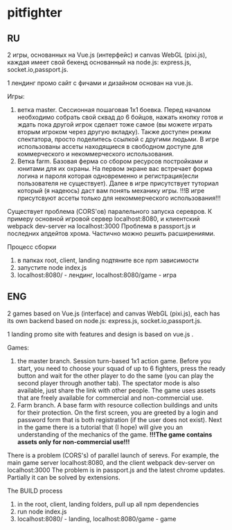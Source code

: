 # pitfighter

## RU

2 игры, основанных на Vue.js (интерфейс) и сanvas WebGL (pixi.js), каждая имеет свой бекенд основанный на node.js: express.js, socket.io,passport.js.

1 лендинг промо сайт с фичами и дизайном основан на vue.js.

Игры:
1. ветка master.  Cессионная пошаговая 1х1 боевка. Перед началом необходимо собрать свой сквад до 6 бойцов, нажать кнопку готов и ждать пока другой игрок сделает тоже самое (вы можете играть вторым игроком через другую вкладку). Также доступен режим спектатора, просто поделитесь ссылкой с другими людьми. В игре использованы ассеты находящиеся в свободном доступе для коммерческого и некоммерческого использования.
2. Ветка farm. Базовая ферма со сбором ресурсов постройками и юнитами для их охраны. На первом экране вас встречает форма логина и пароля которая одновременно и регистрация(если пользователя не существует). Далее в игре присутствует туториал который (я надеюсь) даст вам понять механику игры.  !!!В игре присутсвуют ассеты только для некоммерческого использования!!!

Существует проблема (CORS'ов) паралельного запуска серевров. К примеру основной игровой сервер localhost:8080, и клиентский webpack dev-server на localhost:3000
Проблема в passport.js и последних апдейтов хрома. Частично можно решить расширениями.

Процесс сборки
1. в папках root, client, landing подтяните все npm зависимости
2. запустите node index.js 
3. localhost:8080/ - лендинг,  localhost:8080/game - игра

## ENG

2 games based on Vue.js (interface) and canvas WebGL (pixi.js), each has its own backend based on node.js: express.js, socket.io,passport.js.

1 landing promo site with features and design is based on vue.js .

Games:
1. the master branch. Session turn-based 1x1 action game. Before you start, you need to choose your squad of up to 6 fighters, press the ready button and wait for the other player to do the same (you can play the second player through another tab). The spectator mode is also available, just share the link with other people. The game uses assets that are freely available for commercial and non-commercial use.
2. Farm branch. A base farm with resource collection buildings and units for their protection. On the first screen, you are greeted by a login and password form that is both registration (if the user does not exist). Next in the game there is a tutorial that (I hope) will give you an understanding of the mechanics of the game. **!!!The game contains assets only for non-commercial use!!!**

There is a problem (CORS's) of parallel launch of serevs. For example, the main game server localhost:8080, and the client webpack dev-server on localhost:3000
The problem is in passport.js and the latest chrome updates. Partially it can be solved by extensions.

The BUILD process
1. in the root, client, landing folders, pull up all npm dependencies
2. run node index.js
3. localhost:8080/ - landing, localhost:8080/game - game
